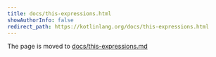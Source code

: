 ```yaml
---
title: docs/this-expressions.html
showAuthorInfo: false
redirect_path: https://kotlinlang.org/docs/this-expressions.html
---
```


The page is moved to [docs/this-expressions.md](docs/this-expressions.md)
